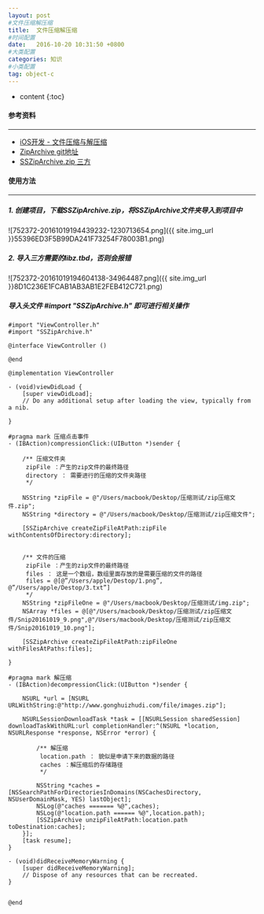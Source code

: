 ```yaml
---
layout: post
#文件压缩解压缩
title:  文件压缩解压缩
#时间配置
date:   2016-10-20 10:31:50 +0800
#大类配置
categories: 知识
#小类配置
tag: object-c
---
```


* content
{:toc}

#### 参考资料
---

* <a href="http://blog.csdn.net/wangzi11322/article/details/45887351" target="_blank">iOS开发 - 文件压缩与解压缩</a><br>
* <a href="https://github.com/ZipArchive/ZipArchive" target="_blank">ZipArchive git地址</a><br>
* <a href="http://files.cnblogs.com/files/AnchoriteFiliGod/SSZipArchive.zip" target="_blank">SSZipArchive.zip 三方</a><br>


#### 使用方法
---

##### 1. 创建项目，下载SSZipArchive.zip，将SSZipArchive文件夹导入到项目中

![752372-20161019194439232-1230713654.png]({{ site.img_url }}55396ED3F5B99DA241F73254F78003B1.png)

##### 2. 导入三方需要的libz.tbd，否则会报错

![752372-20161019194604138-34964487.png]({{ site.img_url }}8D1C236E1FCAB1AB3AB1E2FEB412C721.png)

##### 导入头文件 #import "SSZipArchive.h" 即可进行相关操作

```objc
#import "ViewController.h"
#import "SSZipArchive.h"

@interface ViewController ()

@end

@implementation ViewController

- (void)viewDidLoad {
    [super viewDidLoad];
    // Do any additional setup after loading the view, typically from a nib.
    
}

#pragma mark 压缩点击事件
- (IBAction)compressionClick:(UIButton *)sender {
    
    /** 压缩文件夹
     zipFile ：产生的zip文件的最终路径
     directory ： 需要进行的压缩的文件夹路径
     */
    
    NSString *zipFile = @"/Users/macbook/Desktop/压缩测试/zip压缩文件.zip";
    NSString *directory = @"/Users/macbook/Desktop/压缩测试/zip压缩文件";
    
    [SSZipArchive createZipFileAtPath:zipFile withContentsOfDirectory:directory];
    
    
    /** 文件的压缩
     zipFile ：产生的zip文件的最终路径
     files ： 这是一个数组，数组里面存放的是需要压缩的文件的路径
     files = @[@”/Users/apple/Destop/1.png”, @”/Users/apple/Destop/3.txt”]
     */
    NSString *zipFileOne = @"/Users/macbook/Desktop/压缩测试/img.zip";
    NSArray *files = @[@"/Users/macbook/Desktop/压缩测试/zip压缩文件/Snip20161019_9.png",@"/Users/macbook/Desktop/压缩测试/zip压缩文件/Snip20161019_10.png"];
    
    [SSZipArchive createZipFileAtPath:zipFileOne withFilesAtPaths:files];
    
}

#pragma mark 解压缩
- (IBAction)decompressionClick:(UIButton *)sender {
    
    NSURL *url = [NSURL URLWithString:@"http://www.gonghuizhudi.com/file/images.zip"];
    
    NSURLSessionDownloadTask *task = [[NSURLSession sharedSession] downloadTaskWithURL:url completionHandler:^(NSURL *location, NSURLResponse *response, NSError *error) {
        
        /** 解压缩
         location.path ： 貌似是申请下来的数据的路径
         caches ：解压缩后的存储路径
         */
        
        NSString *caches = [NSSearchPathForDirectoriesInDomains(NSCachesDirectory, NSUserDomainMask, YES) lastObject];
        NSLog(@"caches ======= %@",caches);
        NSLog(@"location.path ====== %@",location.path);
        [SSZipArchive unzipFileAtPath:location.path toDestination:caches];
    }];
    [task resume];
}

- (void)didReceiveMemoryWarning {
    [super didReceiveMemoryWarning];
    // Dispose of any resources that can be recreated.
}


@end
```